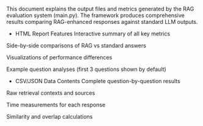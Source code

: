 This document explains the output files and metrics generated by the RAG evaluation system (main.py). The framework produces comprehensive results comparing RAG-enhanced responses against standard LLM outputs.

- HTML Report Features
Interactive summary of all key metrics

Side-by-side comparisons of RAG vs standard answers

Visualizations of performance differences

Example question analyses (first 3 questions shown by default)

- CSV/JSON Data Contents
Complete question-by-question results

Raw retrieval contexts and sources

Time measurements for each response

Similarity and overlap calculations


